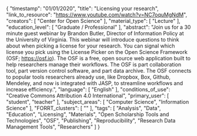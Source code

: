 {
    "timestamp": "01/01/2020",
    "title": "Licensing your research",
    "link_to_resource": "https://www.youtube.com/watch?v=NC7oquMgNdM",
    "creators": [
        "Center for Open Science"
    ],
    "material_type": [
        "Lecture"
    ],
    "education_level": [
        "Graduate / Professional"
    ],
    "abstract": "Join us for a 30 minute guest webinar by Brandon Butler, Director of Information Policy at the University of Virginia. This webinar will introduce questions to think about when picking a license for your research. You can signal which license you pick using the License Picker on the Open Science Framework (OSF; https://osf.io). The OSF is a free, open source web application built to help researchers manage their workflows. The OSF is part collaboration tool, part version control software, and part data archive. The OSF connects to popular tools researchers already use, like Dropbox, Box, Github, Mendeley, and now is integrated with JASP, to streamline workflows and increase efficiency.",
    "language": [
        "English"
    ],
    "conditions_of_use": "Creative Commons Attribution 4.0 International",
    "primary_user": [
        "student",
        "teacher"
    ],
    "subject_areas": [
        "Computer Science",
        "Information Science"
    ],
    "FORRT_clusters": [
        ""
    ],
    "tags": [
        "Analysis",
        "Data",
        "Education",
        "Licensing",
        "Materials",
        "Open Scholarship Tools and Technologies",
        "OSF",
        "Publishing",
        "Reproducibility",
        "Research Data Management Tools",
        "Researchers"
    ]
}